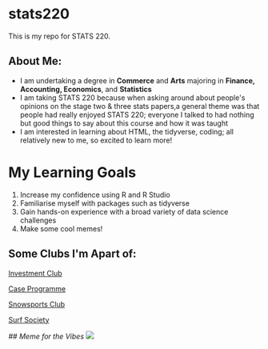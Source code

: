 # stats220


This is my repo for STATS 220. 

## About Me:
* I am undertaking a degree in **Commerce** and **Arts** majoring in **Finance, Accounting, Economics**, and **Statistics**
* I am taking STATS 220 because when asking around about people's opinions on the stage two & three stats papers,a general theme was that people had really enjoyed STATS 220; everyone I talked to had nothing but good things to say about this course and how it was taught
* I am interested in learning about HTML, the tidyverse, coding; all relatively new to me, so excited to learn more!

# My Learning Goals
1. Increase my confidence using R and R Studio
2. Familiarise myself with packages such as tidyverse
3. Gain hands-on experience with a broad variety of data science challenges
4. Make some cool memes!

## Some Clubs I'm Apart of:
[Investment Club](https://uaic.co.nz/)

[Case Programme](https://uoacaseclub.co.nz/)

[Snowsports Club](https://uasc.co.nz/)

[Surf Society](https://sites.google.com/view/uniofaucklandsurfsociety/home)


_## Meme for the Vibes_
![](https://c.tenor.com/DbLBWlFEqxUAAAAd/tenor.gif)
